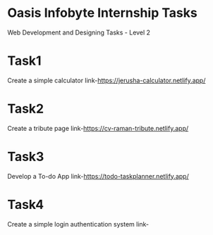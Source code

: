 # Oasis Infobyte Internship Tasks
Web Development and Designing Tasks - Level 2
# Task1
Create a simple calculator
link-https://jerusha-calculator.netlify.app/
# Task2
Create a tribute page
link-https://cv-raman-tribute.netlify.app/
# Task3
Develop a To-do App
link-https://todo-taskplanner.netlify.app/
# Task4
Create a simple login authentication system
link-

